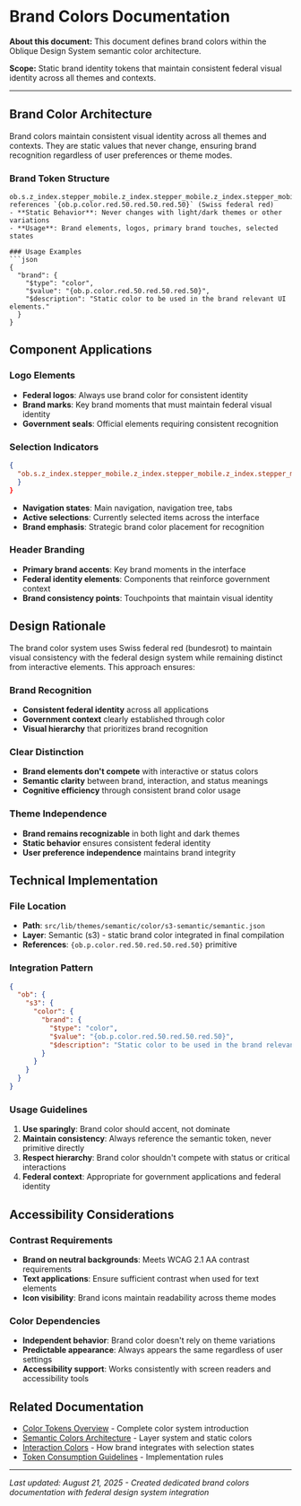 # Brand Colors Documentation

**About this document:** This document defines brand colors within the Oblique Design System semantic color architecture.

**Scope:** Static brand identity tokens that maintain consistent federal visual identity across all themes and contexts.

---

## Brand Color Architecture

Brand colors maintain consistent visual identity across all themes and contexts. They are static values that never change, ensuring brand recognition regardless of user preferences or theme modes.

### Brand Token Structure
```
ob.s.z_index.stepper_mobile.z_index.stepper_mobile.z_index.stepper_mobile.z_index` references `{ob.p.color.red.50.red.50.red.50}` (Swiss federal red)
- **Static Behavior**: Never changes with light/dark themes or other variations  
- **Usage**: Brand elements, logos, primary brand touches, selected states

### Usage Examples
```json
{
  "brand": {
    "$type": "color",
    "$value": "{ob.p.color.red.50.red.50.red.50}",
    "$description": "Static color to be used in the brand relevant UI elements."
  }
}
```

## Component Applications

### Logo Elements
- **Federal logos**: Always use brand color for consistent identity
- **Brand marks**: Key brand moments that must maintain federal visual identity
- **Government seals**: Official elements requiring consistent recognition

### Selection Indicators
```json
{
  "ob.s.z_index.stepper_mobile.z_index.stepper_mobile.z_index.stepper_mobile.z_index}"
  }
}
```
- **Navigation states**: Main navigation, navigation tree, tabs
- **Active selections**: Currently selected items across the interface
- **Brand emphasis**: Strategic brand color placement for recognition

### Header Branding
- **Primary brand accents**: Key brand moments in the interface
- **Federal identity elements**: Components that reinforce government context
- **Brand consistency points**: Touchpoints that maintain visual identity

## Design Rationale

The brand color system uses Swiss federal red (bundesrot) to maintain visual consistency with the federal design system while remaining distinct from interactive elements. This approach ensures:

### Brand Recognition
- **Consistent federal identity** across all applications
- **Government context** clearly established through color
- **Visual hierarchy** that prioritizes brand recognition

### Clear Distinction
- **Brand elements don't compete** with interactive or status colors
- **Semantic clarity** between brand, interaction, and status meanings
- **Cognitive efficiency** through consistent brand color usage

### Theme Independence
- **Brand remains recognizable** in both light and dark themes
- **Static behavior** ensures consistent federal identity
- **User preference independence** maintains brand integrity

## Technical Implementation

### File Location
- **Path**: `src/lib/themes/semantic/color/s3-semantic/semantic.json`
- **Layer**: Semantic (s3) - static brand color integrated in final compilation
- **References**: `{ob.p.color.red.50.red.50.red.50}` primitive

### Integration Pattern
```json
{
  "ob": {
    "s3": {
      "color": {
        "brand": {
          "$type": "color",
          "$value": "{ob.p.color.red.50.red.50.red.50}",
          "$description": "Static color to be used in the brand relevant UI elements."
        }
      }
    }
  }
}
```

### Usage Guidelines
1. **Use sparingly**: Brand color should accent, not dominate
2. **Maintain consistency**: Always reference the semantic token, never primitive directly
3. **Respect hierarchy**: Brand color shouldn't compete with status or critical interactions
4. **Federal context**: Appropriate for government applications and federal identity

## Accessibility Considerations

### Contrast Requirements
- **Brand on neutral backgrounds**: Meets WCAG 2.1 AA contrast requirements
- **Text applications**: Ensure sufficient contrast when used for text elements
- **Icon visibility**: Brand icons maintain readability across theme modes

### Color Dependencies
- **Independent behavior**: Brand color doesn't rely on theme variations
- **Predictable appearance**: Always appears the same regardless of user settings
- **Accessibility support**: Works consistently with screen readers and accessibility tools

## Related Documentation

- [Color Tokens Overview](colors-overview.md) - Complete color system introduction
- [Semantic Colors Architecture](colors-semantic.md) - Layer system and static colors
- [Interaction Colors](colors-semantic-interaction.md) - How brand integrates with selection states
- [Token Consumption Guidelines](../guidelines-token-consumption.md) - Implementation rules

---

*Last updated: August 21, 2025 - Created dedicated brand colors documentation with federal design system integration*
